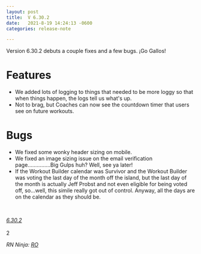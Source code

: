 ```yaml
---
layout: post
title:  V 6.30.2
date:   2021-8-19 14:24:13 -0600
categories: release-note

---
```

Version 6.30.2 debuts a couple fixes and a few bugs. ¡Go Gallos!  

# Features

- We added lots of logging to things that needed to be more loggy so that when things happen, the logs tell us what's up.
- Not to brag, but Coaches can now see the countdown timer that users see on future workouts. 


# Bugs

- We fixed some wonky header sizing on mobile. 
- We fixed an image sizing issue on the email verification page...............Big Gulps huh? Well, see ya later!
- If the Workout Builder calendar was Survivor and the Workout Builder was voting the last day of the month off the island, but the last day of the month is actually Jeff Probst and not even eligible for being voted off, so...well, this simile really got out of control. Anyway, all the days are on the calendar as they should be. 

<br/>

*[6.30.2](https://github.com/streetparking/my-streetparking/releases/tag/v6.30.2)*
<br/>
<br/>2

_RN Ninja: [RO](https://github.com/robyanna)_
 
 
 